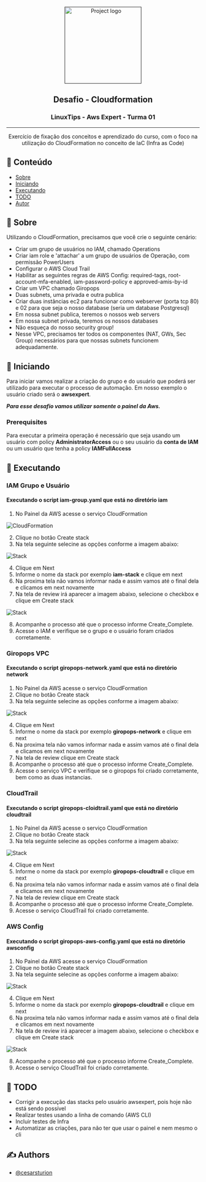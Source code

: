 <p align="center">
  <a href="" rel="noopener">
 <img width=200px height=200px src="https://i.imgur.com/6wj0hh6.jpg" alt="Project logo"></a>
</p>

<h2 align="center">Desafio - Cloudformation</h2>

<h3 align="center">LinuxTips - Aws Expert - Turma 01</h3>

<div align="center">

</div>

---

<p align="center"> Exercício de fixação dos conceitos e aprendizado do curso, com o foco na utilização do CloudFormation no conceito de IaC (Infra as Code)
    <br> 
</p>

## 📝 Conteúdo

- [Sobre](#about)
- [Iniciando](#getting_started)
- [Executando](#usage)
- [TODO](#todo)
- [Autor](#authors)

## 🧐 Sobre <a name = "about"></a>

Utilizando o CloudFormation, precisamos que você crie o seguinte cenário:

- Criar um grupo de usuários no IAM, chamado Operations
- Criar iam role e 'attachar' a um grupo de usuários de Operação, com permissão PowerUsers
- Configurar o AWS Cloud Trail
- Habilitar as seguintes regras de AWS Config: required-tags, root-account-mfa-enabled, iam-password-policy e approved-amis-by-id
- Criar um VPC chamado Giropops
- Duas subnets, uma privada e outra publica
- Criar duas instâncias ec2 para funcionar como webserver (porta tcp 80) e 02 para que seja o nosso database (seria um database Postgresql)
- Em nossa subnet publica, teremos o nossos web servers
- Em nossa subnet privada, teremos os nossos databases
- Não esqueça do nosso security group!
- Nesse VPC, precisamos ter todos os componentes (NAT, GWs, Sec Group) necessários para que nossas subnets funcionem adequadamente.

## 🏁 Iniciando <a name = "getting_started"></a>

Para iniciar vamos realizar a criação do grupo e do usuário que poderá ser utilizado para executar o processo de automação. Em nosso exemplo o usuário criado será o **awsexpert**.

***Para esse desafio vamos utilizar somente o painel da Aws.***

### Prerequisites

Para executar a primeira operação é necessário que seja usando um usuário com policy **AdministratorAccess** ou o seu usuário da **conta de IAM** ou um usuário que tenha a policy **IAMFullAccess**


## 🎈 Executando <a name="usage"></a>

### IAM Grupo e Usuário

#### Executando o script **iam-group.yaml** que está no diretório **iam** 

1) No Painel da AWS acesse o serviço CloudFormation

![CloudFormation](cloudformation/images/Screenshot_from_2020-04-16_19-38-21.png)

2) Clique no botão Create stack
3) Na tela seguinte selecine as opções conforme a imagem abaixo: 

![Stack](cloudformation/images/Screenshot_from_2020-04-16_19-39-57.png)

4) Clique em Next
5) Informe o nome da stack por exemplo **iam-stack** e clique em next
6) Na proxima tela não vamos informar nada e assim vamos até o final dela e clicamos em next novamente
7) Na tela de review irá aparecer a imagem abaixo, selecione o checkbox e clique em Create stack

![Stack](cloudformation/images/Screenshot_from_2020-04-16_19-42-29.png)

8) Acompanhe o processo até que o processo informe Create_Complete.
9) Acesse o IAM e verifique se o grupo e o usuário foram criados corretamente.

### Giropops VPC

#### Executando o script **giropops-network.yaml** que está no diretório **network** 

1) No Painel da AWS acesse o serviço CloudFormation
2) Clique no botão Create stack
3) Na tela seguinte selecine as opções conforme a imagem abaixo: 

![Stack](cloudformation/images/Screenshot_from_2020-04-16_20-08-34.png)

4) Clique em Next
5) Informe o nome da stack por exemplo **giropops-network** e clique em next
6) Na proxima tela não vamos informar nada e assim vamos até o final dela e clicamos em next novamente
7) Na tela de review clique em Create stack
8) Acompanhe o processo até que o processo informe Create_Complete.
9) Acesse o serviço VPC e verifique se o giropops foi criado corretamente, bem como as duas instancias.


### CloudTrail

#### Executando o script **giropops-cloidtrail.yaml** que está no diretório **cloudtrail** 

1) No Painel da AWS acesse o serviço CloudFormation
2) Clique no botão Create stack
3) Na tela seguinte selecine as opções conforme a imagem abaixo: 

![Stack](cloudformation/images/Screenshot_from_2020-04-16_22-19-42.png)

4) Clique em Next
5) Informe o nome da stack por exemplo **giropops-cloudtrail** e clique em next
6) Na proxima tela não vamos informar nada e assim vamos até o final dela e clicamos em next novamente
7) Na tela de review clique em Create stack
8) Acompanhe o processo até que o processo informe Create_Complete.
9) Acesse o serviço CloudTrail foi criado corretamente.

### AWS Config

#### Executando o script **giropops-aws-config.yaml** que está no diretório **awsconfig** 

1) No Painel da AWS acesse o serviço CloudFormation
2) Clique no botão Create stack
3) Na tela seguinte selecine as opções conforme a imagem abaixo: 

![Stack](cloudformation/images/Screenshot_from_2020-04-16_22-22-55.png)

4) Clique em Next
5) Informe o nome da stack por exemplo **giropops-cloudtrail** e clique em next
6) Na proxima tela não vamos informar nada e assim vamos até o final dela e clicamos em next novamente
7) Na tela de review irá aparecer a imagem abaixo, selecione o checkbox e clique em Create stack

![Stack](cloudformation/images/Screenshot_from_2020-04-16_19-42-29.png)

8) Acompanhe o processo até que o processo informe Create_Complete.
9) Acesse o serviço CloudTrail foi criado corretamente.

## 🔧 TODO <a name="todo"></a>

- Corrigir a execução das stacks pelo usuário awsexpert, pois hoje não está sendo possível
- Realizar testes usando a linha de comando (AWS CLI)
- Incluir testes de Infra
- Automatizar as criações, para não ter que usar o painel e nem mesmo o cli

## ✍️ Authors <a name = "authors"></a>

- [@cesarsturion](https://github.com/cesarsturion)


